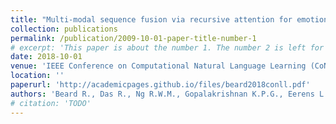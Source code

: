 ```yaml
---
title: "Multi-modal sequence fusion via recursive attention for emotion recognition"
collection: publications
permalink: /publication/2009-10-01-paper-title-number-1
# excerpt: 'This paper is about the number 1. The number 2 is left for future work.'
date: 2018-10-01
venue: 'IEEE Conference on Computational Natural Language Learning (CoNLL)'
location: ''
paperurl: 'http://academicpages.github.io/files/beard2018conll.pdf'
authors: 'Beard R., Das R., Ng R.W.M., Gopalakrishnan K.P.G., Eerens L., Swietojanski P. and Miksik O.'
# citation: 'TODO'
---
```

